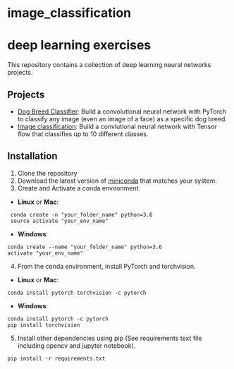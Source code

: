 # image_classification

# deep learning exercises
This repository contains a collection of deep learning neural networks projects.
 
## Projects
* [Dog Breed Classifier](https://github.com/lorand1984/deep_learning_exercises/tree/master/pytorch/dog_breed_classifier): Build a convolutional neural network with PyTorch to classify any image (even an image of a face) as a specific dog breed.
* [Image classification](https://github.com/lorand1984/deep_learning_exercises/tree/master/others/image_classification_with_tensor_flow): Build a convlutional neural network with Tensor flow that classifies up to 10 different classes. 

## Installation
1. Clone the repository
2. Download the latest version of [miniconda](https://docs.conda.io/en/latest/miniconda.html) that matches your system.
3. Create and Activate a conda environment.
 - __Linux__ or __Mac__:
 ```
  conda create -n "your_folder_name" python=3.6
  source activate "your_env_name"
 ```
 -  __Windows__:
  ```
  conda create --name "your_folder_name" python=3.6
  activate "your_env_name"
 ```
4. From the conda environment, install PyTorch and torchvision.
 - __Linux__ or __Mac__:
```
conda install pytorch torchvision -c pytorch
```
 -  __Windows__:
 ```
conda install pytorch -c pytorch
pip install torchvision
```
5. Install other dependencies using pip (See requirements text file including opencv and jupyter notebook).
  ```
pip install -r requirements.txt
  ```

